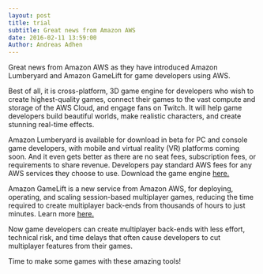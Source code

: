```yaml
---
layout: post
title: trial
subtitle: Great news from Amazon AWS
date: 2016-02-11 13:59:00
Author: Andreas Adhen
---
```


<p>Great news from Amazon AWS as they have introduced Amazon Lumberyard and Amazon GameLift for game developers using AWS.</p>

<p>Best of all, it is cross-platform, 3D game engine for developers who wish to create highest-quality games, connect their games to the vast compute and storage of the AWS Cloud, and engage fans on Twitch. It will help game developers build beautiful worlds, make realistic characters, and create stunning real-time effects.&nbsp;</p>

<p>Amazon Lumberyard is available for download in beta for PC and console game developers, with mobile and virtual reality (VR) platforms coming soon. And it even gets better as there are no seat fees, subscription fees, or requirements to share revenue. Developers pay standard AWS fees for any AWS services they choose to use. Download the game engine <a href="https://aws.amazon.com/lumberyard/downloads/?sc_channel=em&sc_campaign=lumberyardlaunch2016&sc_publisher=aws&sc_medium=em_9268&sc_content=t1launch&sc_country=mult&sc_geo=mult&sc_category=lumberyard&mkt_tok=3RkMMJWWfF9wsRovuarBZKXonjHpfsX84%2BQkXa6xlMI%2F0ER3fOvrPUfGjI4DSsVjI%2BSLDwEYGJlv6SgFS7HHMbR617gKXRc%3D" title="Amazon Lumberyard" target="_blank">here.</a></p>

<p>Amazon GameLift is a new service from Amazon AWS, for deploying, operating, and scaling session-based multiplayer games, reducing the time required to create multiplayer back-ends from thousands of hours to just minutes. Learn more <a href="https://aws.amazon.com/gamelift/?sc_channel=em&sc_campaign=lumberyardlaunch2016&sc_publisher=aws&sc_medium=em_9268&sc_content=t1launch&sc_country=mult&sc_geo=mult&sc_category=lumberyard&mkt_tok=3RkMMJWWfF9wsRovuarBZKXonjHpfsX84%2BQkXa6xlMI%2F0ER3fOvrPUfGjI4DSsVjI%2BSLDwEYGJlv6SgFS7HHMbR617gKXRc%3D" title="Amazon Gamelift" target="_blank">here.</a></p>

<p>Now game developers can create multiplayer back-ends with less effort, technical risk, and time delays that often cause developers to cut multiplayer features from their games.&nbsp;</p>

<p>Time to make some games with these amazing tools!</p>

